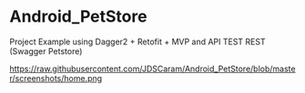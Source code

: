 # Android_PetStore
Project Example using Dagger2 + Retofit + MVP and API TEST REST (Swagger Petstore)


https://raw.githubusercontent.com/JDSCaram/Android_PetStore/blob/master/screenshots/home.png
